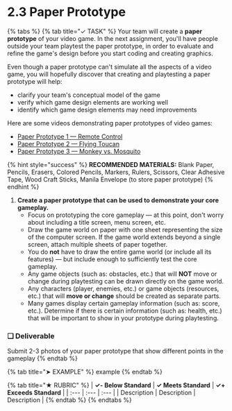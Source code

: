 # 2.3 Paper Prototype

{% tabs %}
{% tab title="✓ TASK" %}
Your team will create a **paper prototype** of your video game. In the next assignment, you'll have people outside your team playtest the paper prototype, in order to evaluate and refine the game's design before you start coding and creating graphics.

Even though a paper prototype can't simulate all the aspects of a video game, you will hopefully discover that creating and playtesting a paper prototype will help:

* clarify your team's conceptual model of the game
* verify which game design elements are working well
* identify which game design elements may need improvements

Here are some videos demonstrating paper prototypes of video games:

* [Paper Prototype 1 — Remote Control](https://www.youtube.com/watch?v=y5U645KA5NM)
* [Paper Prototype 2 — Flying Toucan](https://www.youtube.com/watch?v=mZyKyiRCxwk&t=21)
* [Paper Prototype 3 — Monkey vs. Mosquito](https://www.youtube.com/watch?v=KQ38gS7SNok&t=20)

{% hint style="success" %}
**RECOMMENDED MATERIALS:**  Blank Paper, Pencils, Erasers, Colored Pencils, Markers, Rulers, Scissors, Clear Adhesive Tape, Wood Craft Sticks, Manila Envelope \(to store paper prototype\)
{% endhint %}

1. **Create a paper prototype that can be used to demonstrate your core gameplay.**
   * Focus on prototyping the core gameplay — at this point, don't worry about including a title screen, menu screen, etc.
   * Draw the game world on paper with one sheet representing the size of the computer screen. If the game world extends beyond a single screen, attach multiple sheets of paper together.
   * You do **not** have to draw the entire game world \(or include all its features\) — but include enough to sufficiently test the core gameplay.
   * Any game objects \(such as: obstacles, etc.\) that will **NOT** move or change during playtesting can be drawn directly on the game world. 
   * Any characters \(player, enemies, etc.\) or game objects \(resources, etc.\) that will **move or change** should be created as separate parts.
   * Many games display certain gameplay information \(such as: score, etc.\). Determine if there is certain information \(such as: health, etc.\) that will be important to show in your prototype during playtesting.

### **❏ Deliverable**

Submit 2-3 photos of your paper prototype that show different points in the gameplay
{% endtab %}

{% tab title="➤ EXAMPLE" %}
example
{% endtab %}

{% tab title="★ RUBRIC" %}
| **✓- Below Standard** | **✓ Meets Standard** | **✓+ Exceeds Standard** |
| :--- | :--- | :--- |
| Description | Description | Description |
{% endtab %}
{% endtabs %}

